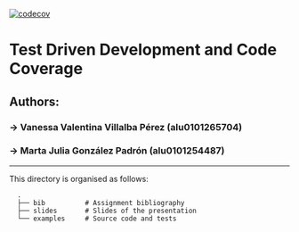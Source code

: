 [![codecov](https://codecov.io/gh/PAI-ULL/2020-2021-pai-trabajo-covering-tdd-vanessa-villalba-marta-gonzalez/branch/master/graph/badge.svg?token=DWBZTXG667)](https://codecov.io/gh/PAI-ULL/2020-2021-pai-trabajo-covering-tdd-vanessa-villalba-marta-gonzalez)

# Test Driven Development and Code Coverage
## Authors:
### → Vanessa Valentina Villalba Pérez (alu0101265704)
### → Marta Julia González Padrón (alu0101254487)
---
This directory is organised as follows:

      .
      ├── bib          # Assignment bibliography
      ├── slides       # Slides of the presentation
      └── examples     # Source code and tests